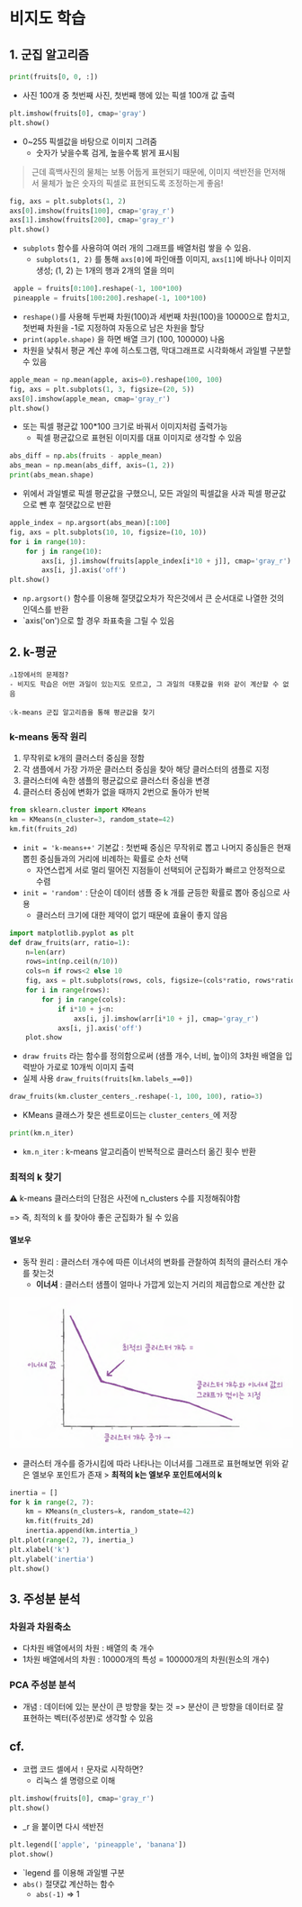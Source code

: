 # 비지도 학습
## 1. 군집 알고리즘
```python
print(fruits[0, 0, :])
```
- 사진 100개 중 첫번째 사진, 첫번째 행에 있는 픽셀 100개 값 출력

```python
plt.imshow(fruits[0], cmap='gray')
plt.show()
```
- 0~255 픽셀값을 바탕으로 이미지 그려줌
  - 숫자가 낮을수록 검게, 높을수록 밝게 표시됨
> 근데 흑백사진의 물체는 보통 어둡게 표현되기 때문에, 이미지 색반전을 먼저해서 물체가 높은 숫자의 픽셀로 표현되도록 조정하는게 좋음!

```python
fig, axs = plt.subplots(1, 2)
axs[0].imshow(fruits[100], cmap='gray_r')
axs[1].imshow(fruits[200], cmap='gray_r')
plt.show()
```
- `subplots` 함수를 사용햐여 여러 개의 그래프를 배열처럼 쌓을 수 있음.
  - `subplots(1, 2)` 를 통해 `axs[0]`에 파인애플 이미지, `axs[1]`에 바나나 이미지 생성; (1, 2) 는 1개의 행과 2개의 열을 의미

```python
 apple = fruits[0:100].reshape(-1, 100*100)
 pineapple = fruits[100:200].reshape(-1, 100*100)
```
- `reshape()`를 사용해 두번째 차원(100)과 세번째 차원(100)을 10000으로 합치고, 첫번째 차원을 -1로 지정하여 자동으로 남은 차원을 할당
- `print(apple.shape)` 을 하면 배열 크기 (100, 100000) 나옴
- 차원을 낮춰서 평균 계산 후에 히스토그램, 막대그래프로 시각화해서 과일별 구분할 수 있음

```python
apple_mean = np.mean(apple, axis=0).reshape(100, 100)
fig, axs = plt.subplots(1, 3, figsize=(20, 5))
axs[0].imshow(apple_mean, cmap='gray_r')
plt.show()
```
- 또는 픽셀 평균값 100*100 크기로 바꿔서 이미지처럼 출력가능
  - 픽셀 평균값으로 표현된 이미지를 대표 이미지로 생각할 수 있음

```python
abs_diff = np.abs(fruits - apple_mean)
abs_mean = np.mean(abs_diff, axis=(1, 2))
print(abs_mean.shape)
```
- 위에서 과일별로 픽셀 평균값을 구했으니, 모든 과일의 픽셀값을 사과 픽셀 평균값으로 뺀 후 절댓값으로 반환

```python
apple_index = np.argsort(abs_mean)[:100]
fig, axs = plt.subplots(10, 10, figsize=(10, 10))
for i in range(10):
    for j in range(10):
        axs[i, j].imshow(fruits[apple_index[i*10 + j]], cmap='gray_r')
        axs[i, j].axis('off')
plt.show()
```
- `np.argsort()` 함수를 이용해 절댓값오차가 작은것에서 큰 순서대로 나열한 것의 인덱스를 반환 
- `axis('on')으로 할 경우 좌표축을 그릴 수 있음

## 2. k-평균
```text
⚠️1장에서의 문제점?
- 비지도 학습은 어떤 과일이 있는지도 모르고, 그 과일의 대푯값을 위와 같이 계산할 수 없음

💡k-means 군집 알고리즘을 통해 평균값을 찾기
```

### k-means 동작 원리
1. 무작위로 k개의 클러스터 중심을 정함
2. 각 샘플에서 가장 가까운 클러스터 중심을 찾아 해당 클러스터의 샘플로 지정
3. 클러스터에 속한 샘플의 평균값으로 클러스터 중심을 변경
4. 클러스터 중심에 변화가 없을 때까지 2번으로 돌아가 반복

```python
from sklearn.cluster import KMeans
km = KMeans(n_cluster=3, random_state=42)
km.fit(fruits_2d)
```
- `init = 'k-means++'` 기본값 : 첫번째 중심은 무작위로 뽑고 나머지 중심들은 현재 뽑힌 중심들과의 거리에 비례하는 확률로 순차 선택
  - 자연스럽게 서로 멀리 떨어진 지점들이 선택되어 군집화가 빠르고 안정적으로 수렴
- `init = 'random'` : 단순이 데이터 샘플 중 k 개를 균등한 확률로 뽑아 중심으로 사용 
  - 클러스터 크기에 대한 제약이 없기 때문에 효율이 좋지 않음

```python
import matplotlib.pyplot as plt
def draw_fruits(arr, ratio=1):
    n=len(arr)
    rows=int(np.ceil(n/10))
    cols=n if rows<2 else 10
    fig, axs = plt.subplots(rows, cols, figsize=(cols*ratio, rows*ratio, squeeze=False))
    for i in range(rows):
        for j in range(cols):
            if i*10 + j<n:
                axs[i, j].imshow(arr[i*10 + j], cmap='gray_r')
            axs[i, j].axis('off')
    plot.show
```
- `draw fruits` 라는 함수를 정의함으로써 (샘플 개수, 너비, 높이)의 3차원 배열을 입력받아 가로로 10개씩 이미지 출력
- 실제 사용 `draw_fruits(fruits[km.labels_==0])`

```python
draw_fruits(km.cluster_centers_.reshape(-1, 100, 100), ratio=3)
```
- KMeans 클래스가 찾은 센트로이드는 `cluster_centers_`에 저장

```python
print(km.n_iter)
```
- `km.n_iter` : k-means 알고리즘이 반복적으로 클러스터 옮긴 횟수 반환

### 최적의 k 찾기
⚠️ k-means 클러스터의 단점은 사전에 n_clusters 수를 지정해줘야함

=> 즉, 최적의 k 를 찾아야 좋은 군집화가 될 수 있음

#### 엘보우
- 동작 원리 : 클러스터 개수에 따른 이너셔의 변화를 관찰하여 최적의 클러스터 개수를 찾는것
  - **이너셔** : 클러스터 샘플이 얼마나 가깝게 있는지 거리의 제곱합으로 계산한 값

![엘보우](image-8.png)
- 클러스터 개수를 증가시킴에 따라 나타나는 이너셔를 그래프로 표현해보면 위와 같은 엘보우 포인트가 존재 > **최적의 k는 엘보우 포인트에서의 k**

```python
inertia = []
for k in range(2, 7):
    km = KMeans(n_clusters=k, random_state=42)
    km.fit(fruits_2d)
    inertia.append(km.intertia_)
plt.plot(range(2, 7), inertia_)
plt.xlabel('k')
plt.ylabel('inertia')
plt.show()
```

## 3. 주성분 분석
### 차원과 차원축소
- 다차원 배열에서의 차원 : 배열의 축 개수
- 1차원 배열에서의 차원 : 10000개의 특성 = 100000개의 차원(원소의 개수)

### PCA 주성분 분석
- 개념 : 데이터에 있는 분산이 큰 방향을 찾는 것 => 분산이 큰 방향을 데이터로 잘 표현하는 벡터(주성분)로 생각할 수 있음




## cf. 
- 코랩 코드 셀에서 `!` 문자로 시작하면?
  - 리눅스 셀 명령으로 이해 

```python
plt.imshow(fruits[0], cmap='gray_r')
plt.show()
```
- _r 을 붙이면 다시 색반전

```python
plt.legend(['apple', 'pineapple', 'banana'])
plot.show()
```
- `legend 를 이용해 과일별 구분
- `abs()` 절댓값 계산하는 함수
  - `abs(-1)` => 1